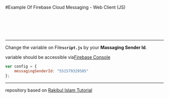 #Example Of Firebase Cloud Messaging - Web Client (JS)

</br></br></br></br>




---

Change the variable on File<b>`script.js`</b> 
 by your <b>Massaging Sender Id</b>.
 
 variable should be accessible via<a href="https://console.firebase.google.com/">Firebase Console</a>
 
 
 ```javascript
 var config = {
     messagingSenderId: "551579329505"
 };
```
***




repository based on <a href="https://rakibul.net/fcm-web-js/"> Rakibul Islam Tutorial </a>
